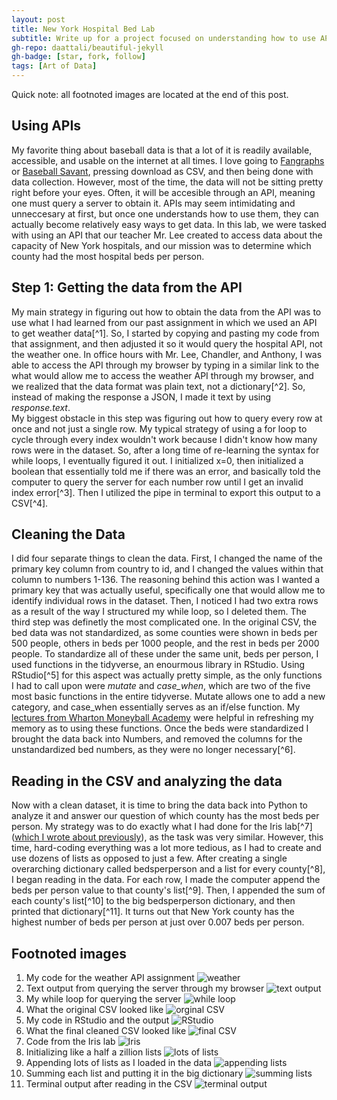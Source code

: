 ```yaml
---
layout: post
title: New York Hospital Bed Lab
subtitle: Write up for a project focused on understanding how to use APIs
gh-repo: daattali/beautiful-jekyll
gh-badge: [star, fork, follow]
tags: [Art of Data]
---
```


Quick note: all footnoted images are located at the end of this post.

## Using APIs

My favorite thing about baseball data is that a lot of it is readily available, accessible, and usable on the internet at all times. I love going to [Fangraphs](https://www.fangraphs.com) or [Baseball Savant](https://www.baseballsavant.mlb.com), pressing download as CSV, and then being done with data collection. However, most of the time, the data will not be sitting pretty right before your eyes. Often, it will be accesible through an API, meaning one must query a server to obtain it. APIs may seem intimidating and unneccesary at first, but once one understands how to use them, they can actually become relatively easy ways to get data. In this lab, we were tasked with using an API that our teacher Mr. Lee created to access data about the capacity of New York hospitals, and our mission was to determine which county had the most hospital beds per person.

## Step 1: Getting the data from the API

My main strategy in figuring out how to obtain the data from the API was to use what I had learned from our past assignment in which we used an API to get weather data[^1]. So, I started by copying and pasting my code from that assignment, and then adjusted it so it would query the hospital API, not the weather one. In office hours with Mr. Lee, Chandler, and Anthony, I was able to access the API through my browser by typing in a similar link to the what would allow me to access the weather API through my browser, and we realized that the data format was plain text, not a dictionary[^2]. So, instead of making the response a JSON, I made it text by using _response.text_.  
My biggest obstacle in this step was figuring out how to query every row at once and not just a single row. My typical strategy of using a for loop to cycle through every index wouldn't work because I didn't know how many rows were in the dataset. So, after a long time of re-learning the syntax for while loops, I eventually figured it out. I initialized x=0, then initialized a boolean that essentially told me if there was an error, and basically told the computer to query the server for each number row until I get an invalid index error[^3]. Then I utilized the pipe in terminal to export this output to a CSV[^4].

## Cleaning the Data

I did four separate things to clean the data. First, I changed the name of the primary key column from country to id, and I changed the values within that column to numbers 1-136. The reasoning behind this action was I wanted a primary key that was actually useful, specifically one that would allow me to identify individual rows in the dataset. Then, I noticed I had two extra rows as a result of the way I structured my while loop, so I deleted them.  The third step was definetly the most complicated one. In the original CSV, the bed data was not standardized, as some counties were shown in beds per 500 people, others in beds per 1000 people, and the rest in beds per 2000 people. To standardize all of these under the same unit, beds per person, I used functions in the tidyverse, an enourmous library in RStudio. Using RStudio[^5] for this aspect was actually pretty simple, as the only functions I had to call upon were *mutate* and *case_when*, which are two of the five most basic functions in the entire tidyverse. Mutate allows one to add a new category, and case_when essentially serves as an if/else function. My [lectures from Wharton Moneyball Academy](https://skdeshpande91.github.io/wharton_moneyball/lecture2.html) were helpful in refreshing my memory as to using these functions. Once the beds were standardized I brought the data back into Numbers, and removed the columns for the unstandardized bed numbers, as they were no longer necessary[^6].

## Reading in the CSV and analyzing the data

Now with a clean dataset, it is time to bring the data back into Python to analyze it and answer our question of which county has the most beds per person. My strategy was to do exactly what I had done for the Iris lab[^7] ([which I wrote about previously](https://jakefed1.github.io/2020-10-09-understandingirises/)), as the task was very similar. However, this time, hard-coding everything was a lot more tedious, as I had to create and use dozens of lists as opposed to just a few. After creating a single overarching dictionary called bedsperperson and a list for every county[^8], I began reading in the data. For each row, I made the computer append the beds per person value to that county's list[^9]. Then, I appended the sum of each county's list[^10] to the big bedsperperson dictionary, and then printed that dictionary[^11]. It turns out that New York county has the highest number of beds per person at just over 0.007 beds per person.

## Footnoted images
1. My code for the weather API assignment ![weather](../assets/img/weatherapiss.png)  
2. Text output from querying the server through my browser ![text output](../assets/img/textoutputss.png)  
3. My while loop for querying the server ![while loop](../assets/img/whileloopss.png)  
4. What the original CSV looked like ![orginal CSV](../assets/img/originalcsvss.png)  
5. My code in RStudio and the output ![RStudio](../assets/img/rstudioss.png)  
6. What the final cleaned CSV looked like ![final CSV](../assets/img/finalcsvss.png)  
7. Code from the Iris lab ![Iris](../assets/img/irislabss.png)  
8. Initializing like a half a zillion lists ![lots of lists](../assets/img/initializinglistsss.png)  
9. Appending lots of lists as I loaded in the data ![appending lists](../assets/img/appendinglistsss.png)  
10. Summing each list and putting it in the big dictionary ![summing lists](../assets/img/summinglistsss.png)  
11. Terminal output after reading in the CSV ![terminal output](../assets/img/terminaloutputss.png)